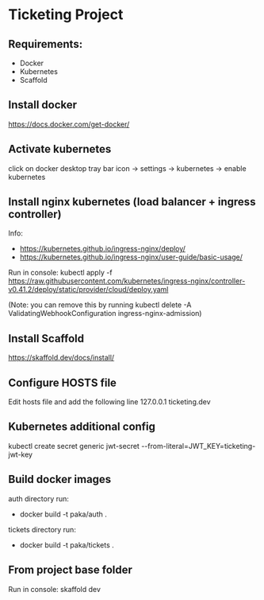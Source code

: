 # Ticketing Project

## Requirements:

- Docker
- Kubernetes
- Scaffold

## Install docker

https://docs.docker.com/get-docker/

## Activate kubernetes

click on docker desktop tray bar icon -> settings -> kubernetes -> enable kubernetes

## Install nginx kubernetes (load balancer + ingress controller)

Info:

- https://kubernetes.github.io/ingress-nginx/deploy/
- https://kubernetes.github.io/ingress-nginx/user-guide/basic-usage/

Run in console: kubectl apply -f https://raw.githubusercontent.com/kubernetes/ingress-nginx/controller-v0.41.2/deploy/static/provider/cloud/deploy.yaml

(Note: you can remove this by running kubectl delete -A ValidatingWebhookConfiguration ingress-nginx-admission)

## Install Scaffold

https://skaffold.dev/docs/install/

## Configure HOSTS file

Edit hosts file and add the following line
127.0.0.1 ticketing.dev

## Kubernetes additional config

kubectl create secret generic jwt-secret --from-literal=JWT_KEY=ticketing-jwt-key

## Build docker images

auth directory run:

- docker build -t paka/auth .

tickets directory run:

- docker build -t paka/tickets .

## From project base folder

Run in console: skaffold dev

